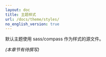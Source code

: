 ```yaml
---
layout: doc
title: 主题样式
url: /docs/theme/styles/
no_english_version: true
---
```

默认主题使用 sass/compass 作为样式的源文件。

*(本章节有待撰写)*

